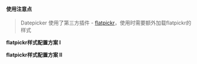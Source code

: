 #### 使用注意点

> Datepicker 使用了第三方插件 - [flatpickr](https://chmln.github.io/flatpickr/)，使用时需要额外加载flatpickr的样式

__flatpickr样式配置方案 I__

__flatpickr样式配置方案 II__
